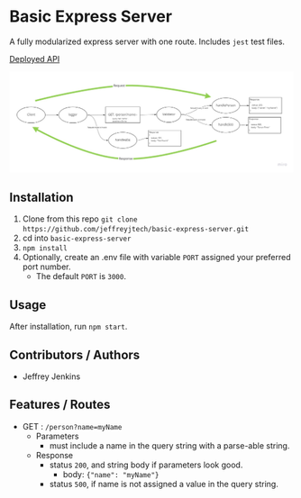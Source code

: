 # Basic Express Server

A fully modularized express server with one route. Includes `jest` test files.

[Deployed API](https://jjtech-basic-express-server.herokuapp.com)

![UML Diagram](./assets/uml-401-lab-2.jpg)

## Installation

1. Clone from this repo `git clone https://github.com/jeffreyjtech/basic-express-server.git`
2. cd into `basic-express-server`
3. `npm install`
4. Optionally, create an .env file with variable `PORT` assigned your preferred port number.
    - The default `PORT` is `3000`.

## Usage

After installation, run `npm start`.

## Contributors / Authors

- Jeffrey Jenkins

## Features / Routes

- GET : `/person?name=myName`
  - Parameters
    - must include a name in the query string with a parse-able string.
  - Response
    - status `200`, and string body if parameters look good.
      - body: `{"name": "myName"}`
    - status `500`, if name is not assigned a value in the query string.
